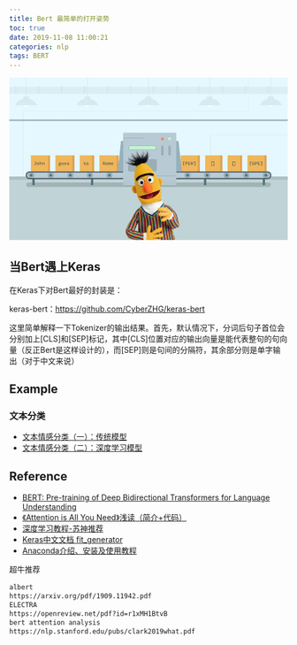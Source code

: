 ```yaml
---
title: Bert 最简单的打开姿势
toc: true
date: 2019-11-08 11:00:21
categories: nlp
tags: BERT
---
```


<img src="/images/nlp/bert-keras-1.jpeg" width="550" alt="bert 遇见 keras" />

<!-- more -->

## 当Bert遇上Keras

在Keras下对Bert最好的封装是：

keras-bert：https://github.com/CyberZHG/keras-bert

这里简单解释一下Tokenizer的输出结果。首先，默认情况下，分词后句子首位会分别加上[CLS]和[SEP]标记，其中[CLS]位置对应的输出向量是能代表整句的句向量（反正Bert是这样设计的），而[SEP]则是句间的分隔符，其余部分则是单字输出（对于中文来说）

## Example

### 文本分类

- [文本情感分类（一）：传统模型][3] 
- [文本情感分类（二）：深度学习模型][4] 


## Reference

- [BERT: Pre-training of Deep Bidirectional Transformers for Language Understanding][2]
- [《Attention is All You Need》浅读（简介+代码）][1]
- [深度学习教程-苏神推荐][5]
- [Keras中文文档 fit_generator][6]
- [Anaconda介绍、安装及使用教程][7]

[1]: https://kexue.fm/archives/4765
[2]: https://arxiv.org/abs/1810.04805
[3]: https://kexue.fm/archives/3360
[4]: https://kexue.fm/archives/3414
[5]: https://blog.csdn.net/itplus
[6]: https://keras.io/zh/models/model/#fit_generator
[7]: https://zhuanlan.zhihu.com/p/32925500

超牛推荐

```
albert
https://arxiv.org/pdf/1909.11942.pdf
ELECTRA
https://openreview.net/pdf?id=r1xMH1BtvB
bert attention analysis
https://nlp.stanford.edu/pubs/clark2019what.pdf
```